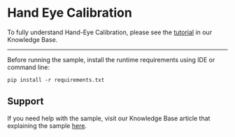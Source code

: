 # Hand Eye Calibration

To fully understand Hand-Eye Calibration, please see the [tutorial](https://support.zivid.com/latest/academy/applications/hand-eye.html) in our Knowledge Base.

-----------------
 
Before running the sample, install the runtime requirements using IDE or command line:

    pip install -r requirements.txt



## Support
If you need help with the sample, visit our Knowledge Base article that explaining the sample [here](https://support.zivid.com/latest/academy/applications/hand-eye/ur5-robot-%2B-python-generate-dataset-and-perform-hand-eye-calibration.html).

